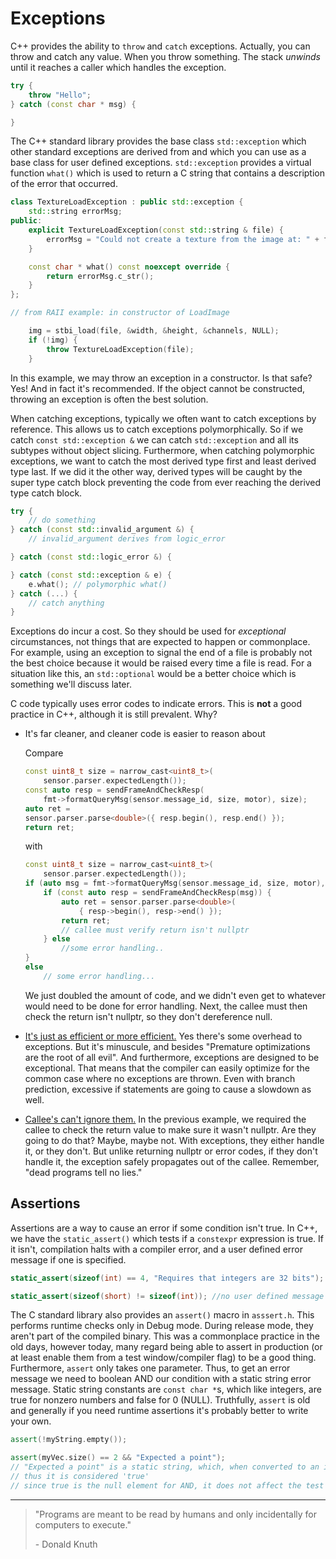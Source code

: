 # Exceptions

C++ provides the ability to `throw` and `catch` exceptions. Actually, you can throw and catch any value.
When you throw something. The stack *unwinds* until it reaches a caller which handles the exception.

```C++
try {
    throw "Hello";
} catch (const char * msg) {

}

```

The C++ standard library provides the base class `std::exception` which other standard exceptions are derived from and which you can use as a base class for user defined exceptions. 
`std::exception` provides a virtual function `what()` which is used to return a C string that contains a description of the error that occurred.

```C++
class TextureLoadException : public std::exception {
    std::string errorMsg;
public:
    explicit TextureLoadException(const std::string & file) {
        errorMsg = "Could not create a texture from the image at: " + file;
    }

    const char * what() const noexcept override {
        return errorMsg.c_str();
    }
};

// from RAII example: in constructor of LoadImage

    img = stbi_load(file, &width, &height, &channels, NULL);
    if (!img) {
        throw TextureLoadException(file);
    }

```

In this example, we may throw an exception in a constructor. Is that safe? Yes! And in fact it's recommended.
If the object cannot be constructed, throwing an exception is often the best solution.

When catching exceptions, typically we often want to catch exceptions by reference. This allows us to catch exceptions polymorphically. 
So if we catch `const std::exception &` we can catch `std::exception` and all its subtypes without object slicing. 
Furthermore, when catching polymorphic exceptions, we want to catch the most derived type first and least derived type last. 
If we did it the other way, derived types will be caught by the super type catch block preventing the code from ever reaching the derived type catch block.

```C++
try {
    // do something
} catch (const std::invalid_argument &) {
    // invalid_argument derives from logic_error

} catch (const std::logic_error &) {

} catch (const std::exception & e) {
    e.what(); // polymorphic what()
} catch (...) {
    // catch anything
}
```

Exceptions do incur a cost. So they should be used for *exceptional* circumstances, not things that are expected to happen or commonplace. 
For example, using an exception to signal the end of a file is probably not the best choice because it would be raised every time a file is read. 
For a situation like this, an `std::optional` would be a better choice which is something we'll discuss later.

C code typically uses error codes to indicate errors. This is **not** a good practice in C++, although it is still prevalent. Why?

* It's far cleaner, and cleaner code is easier to reason about

    Compare 
    ```C++
    const uint8_t size = narrow_cast<uint8_t>(
        sensor.parser.expectedLength());
    const auto resp = sendFrameAndCheckResp(
        fmt->formatQueryMsg(sensor.message_id, size, motor), size);
    auto ret = 
    sensor.parser.parse<double>({ resp.begin(), resp.end() });
    return ret;
    ```
    with
    ```C++
    const uint8_t size = narrow_cast<uint8_t>(
        sensor.parser.expectedLength());
    if (auto msg = fmt->formatQueryMsg(sensor.message_id, size, motor), size)) {
        if (const auto resp = sendFrameAndCheckResp(msg)) {
            auto ret = sensor.parser.parse<double>(
                { resp->begin(), resp->end() });
            return ret;
            // callee must verify return isn't nullptr
        } else
            //some error handling..
    }
    else
        // some error handling...
    ```
    We just doubled the amount of code, and we didn't even get to whatever would need to be done for error handling. Next, the callee must then check the return isn't
    nullptr, so they don't dereference null.
    
* <u>It's just as efficient or more efficient.</u> Yes there's some overhead to exceptions. But it's minuscule, and besides "Premature optimizations are the root of all evil". 
And furthermore, exceptions are designed to be exceptional. That means that the compiler can easily optimize for the common case where no exceptions are thrown. 
Even with branch prediction, excessive if statements are going to cause a slowdown as well.
    
* <u>Callee's can't ignore them.</u> In the previous example, we required the callee to check the return value to make sure it wasn't nullptr. Are they going to do that? Maybe, maybe not. 
With exceptions, they either handle it, or they don't. But unlike returning nullptr or error codes, if they don't handle it, the exception safely propagates out of the callee. Remember, "dead programs tell no lies." 

## Assertions

Assertions are a way to cause an error if some condition isn't true. In C++, we have the `static_assert()` which tests if a `constexpr` expression is true. 
If it isn't, compilation halts with a compiler error, and a user defined error message if one is specified.

```C++
static_assert(sizeof(int) == 4, "Requires that integers are 32 bits");

static_assert(sizeof(short) != sizeof(int)); //no user defined message
```

The C standard library also provides an `assert()` macro in `asssert.h`. This performs runtime checks only in Debug mode.
During release mode, they aren't part of the compiled binary. 
This was a commonplace practice in the old days, however today, many regard being able to assert in production
(or at least enable them from a test window/compiler flag) to be a good thing.
Furthermore, `assert` only takes one parameter. Thus, to get an error message we need to boolean AND our condition with a static string error message. 
Static string constants are `const char *`s, which like integers, are true for nonzero numbers and false for 0 (NULL). 
Truthfully, `assert` is old and generally if you need runtime assertions it's probably better to write your own.

```C++
assert(!myString.empty());

assert(myVec.size() == 2 && "Expected a point");
// "Expected a point" is a static string, which, when converted to an integral value is non-zero
// thus it is considered 'true'
// since true is the null element for AND, it does not affect the test
```

---

> "Programs are meant to be read by humans and only incidentally for computers to execute."
>
> \- Donald Knuth